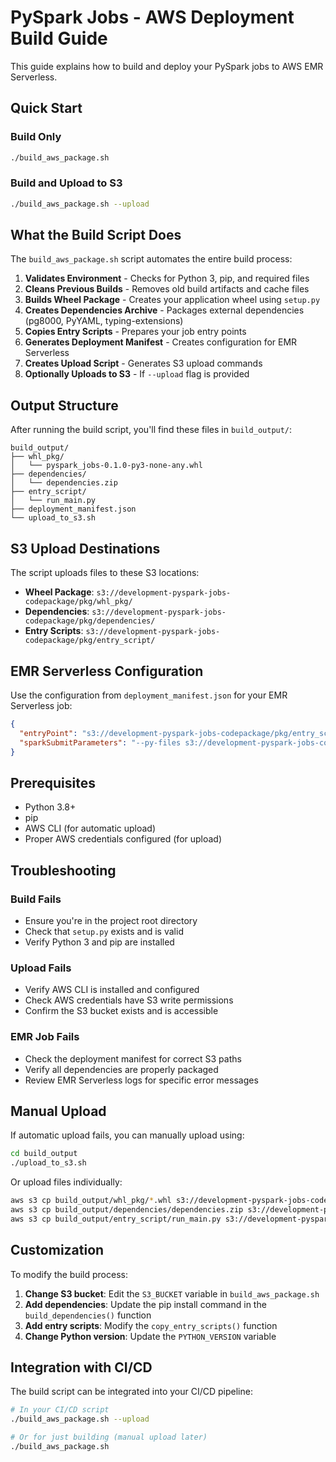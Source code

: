 # PySpark Jobs - AWS Deployment Build Guide

This guide explains how to build and deploy your PySpark jobs to AWS EMR Serverless.

## Quick Start

### Build Only
```bash
./build_aws_package.sh
```

### Build and Upload to S3
```bash
./build_aws_package.sh --upload
```

## What the Build Script Does

The `build_aws_package.sh` script automates the entire build process:

1. **Validates Environment** - Checks for Python 3, pip, and required files
2. **Cleans Previous Builds** - Removes old build artifacts and cache files
3. **Builds Wheel Package** - Creates your application wheel using `setup.py`
4. **Creates Dependencies Archive** - Packages external dependencies (pg8000, PyYAML, typing-extensions)
5. **Copies Entry Scripts** - Prepares your job entry points
6. **Generates Deployment Manifest** - Creates configuration for EMR Serverless
7. **Creates Upload Script** - Generates S3 upload commands
8. **Optionally Uploads to S3** - If `--upload` flag is provided

## Output Structure

After running the build script, you'll find these files in `build_output/`:

```
build_output/
├── whl_pkg/
│   └── pyspark_jobs-0.1.0-py3-none-any.whl
├── dependencies/
│   └── dependencies.zip
├── entry_script/
│   └── run_main.py
├── deployment_manifest.json
└── upload_to_s3.sh
```

## S3 Upload Destinations

The script uploads files to these S3 locations:

- **Wheel Package**: `s3://development-pyspark-jobs-codepackage/pkg/whl_pkg/`
- **Dependencies**: `s3://development-pyspark-jobs-codepackage/pkg/dependencies/`
- **Entry Scripts**: `s3://development-pyspark-jobs-codepackage/pkg/entry_script/`

## EMR Serverless Configuration

Use the configuration from `deployment_manifest.json` for your EMR Serverless job:

```json
{
  "entryPoint": "s3://development-pyspark-jobs-codepackage/pkg/entry_script/run_main.py",
  "sparkSubmitParameters": "--py-files s3://development-pyspark-jobs-codepackage/pkg/whl_pkg/pyspark_jobs-0.1.0-py3-none-any.whl,s3://development-pyspark-jobs-codepackage/pkg/dependencies/dependencies.zip"
}
```

## Prerequisites

- Python 3.8+
- pip
- AWS CLI (for automatic upload)
- Proper AWS credentials configured (for upload)

## Troubleshooting

### Build Fails
- Ensure you're in the project root directory
- Check that `setup.py` exists and is valid
- Verify Python 3 and pip are installed

### Upload Fails
- Verify AWS CLI is installed and configured
- Check AWS credentials have S3 write permissions
- Confirm the S3 bucket exists and is accessible

### EMR Job Fails
- Check the deployment manifest for correct S3 paths
- Verify all dependencies are properly packaged
- Review EMR Serverless logs for specific error messages

## Manual Upload

If automatic upload fails, you can manually upload using:

```bash
cd build_output
./upload_to_s3.sh
```

Or upload files individually:

```bash
aws s3 cp build_output/whl_pkg/*.whl s3://development-pyspark-jobs-codepackage/pkg/whl_pkg/
aws s3 cp build_output/dependencies/dependencies.zip s3://development-pyspark-jobs-codepackage/pkg/dependencies/
aws s3 cp build_output/entry_script/run_main.py s3://development-pyspark-jobs-codepackage/pkg/entry_script/
```

## Customization

To modify the build process:

1. **Change S3 bucket**: Edit the `S3_BUCKET` variable in `build_aws_package.sh`
2. **Add dependencies**: Update the pip install command in the `build_dependencies()` function
3. **Add entry scripts**: Modify the `copy_entry_scripts()` function
4. **Change Python version**: Update the `PYTHON_VERSION` variable

## Integration with CI/CD

The build script can be integrated into your CI/CD pipeline:

```bash
# In your CI/CD script
./build_aws_package.sh --upload

# Or for just building (manual upload later)
./build_aws_package.sh
```
